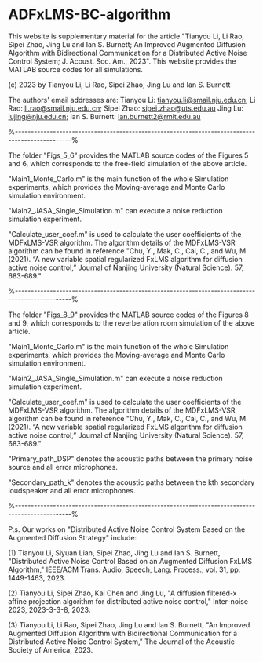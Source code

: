 # ADFxLMS-BC-algorithm
This website is supplementary material for the article "Tianyou Li, Li Rao, Sipei Zhao, Jing Lu and Ian S. Burnett; An Improved Augmented Diffusion Algorithm with Bidirectional Communication for a Distributed Active Noise Control System; J. Acoust. Soc. Am., 2023". This website provides the MATLAB source codes for all simulations. 

(c) 2023 by Tianyou Li, Li Rao, Sipei Zhao, Jing Lu and Ian S. Burnett

The authors' email addresses are: 
Tianyou Li: tianyou.li@smail.nju.edu.cn; Li Rao: li.rao@smail.nju.edu.cn; Sipei Zhao: sipei.zhao@uts.edu.au
Jing Lu: lujing@nju.edu.cn; Ian S. Burnett: ian.burnett2@rmit.edu.au

%------------------------------------------------------------------------------------------------%

The folder "Figs_5_6" provides the MATLAB source codes of the Figures 5 and 6, which corresponds to the free-field simulation of the above article.

"Main1_Monte_Carlo.m" is the main function of the whole Simulation experiments, which provides the Moving-average and Monte Carlo simulation environment.

"Main2_JASA_Single_Simulation.m" can execute a noise reduction simulation experiment.

"Calculate_user_coef.m" is used to calculate the user coefficients of the MDFxLMS-VSR algorithm. The algorithm details of the MDFxLMS-VSR algorithm can be found in reference "Chu, Y., Mak, C., Cai, C., and Wu, M. (2021). “A new variable spatial regularized FxLMS algorithm for diffusion active noise control,” Journal of Nanjing University (Natural Science). 57, 683-689." 

%------------------------------------------------------------------------------------------------%

The folder "Figs_8_9" provides the MATLAB source codes of the Figures 8 and 9, which corresponds to the reverberation room simulation of the above article.

"Main1_Monte_Carlo.m" is the main function of the whole Simulation experiments, which provides the Moving-average and Monte Carlo simulation environment.

"Main2_JASA_Single_Simulation.m" can execute a noise reduction simulation experiment.

"Calculate_user_coef.m" is used to calculate the user coefficients of the MDFxLMS-VSR algorithm. The algorithm details of the MDFxLMS-VSR algorithm can be found in reference "Chu, Y., Mak, C., Cai, C., and Wu, M. (2021). “A new variable spatial regularized FxLMS algorithm for diffusion active noise control,” Journal of Nanjing University (Natural Science). 57, 683-689."

"Primary_path_DSP" denotes the acoustic paths between the primary noise source and all error microphones. 

"Secondary_path_k" denotes the acoustic paths between the kth secondary loudspeaker and all error microphones.

%------------------------------------------------------------------------------------------------%

P.s. Our works on "Distributed Active Noise Control System Based on the Augmented Diffusion Strategy" include:

(1) Tianyou Li, Siyuan Lian, Sipei Zhao, Jing Lu and Ian S. Burnett, "Distributed Active Noise Control Based on an Augmented Diffusion FxLMS Algorithm," IEEE/ACM Trans. Audio, Speech, Lang. Process., vol. 31, pp. 1449-1463, 2023.

(2) Tianyou Li, Sipei Zhao, Kai Chen and Jing Lu, "A diffusion filtered-x affine projection algorithm for distributed active noise control," Inter-noise 2023, 2023-3-3-8, 2023.

(3) Tianyou Li, Li Rao, Sipei Zhao, Jing Lu and Ian S. Burnett, "An Improved Augmented Diffusion Algorithm with Bidirectional Communication for a Distributed Active Noise Control System," The Journal of the Acoustic Society of America, 2023.
